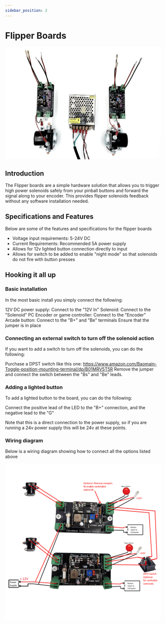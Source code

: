 ```yaml
---
sidebar_position: 2
---
```


# Flipper Boards

![image](./img/flipper-boards.jpg)

## Introduction

The Flipper boards are a simple hardware solution that allows you to trigger high power solenoids safely from your pinball buttons and forward the signal along to your encoder. This provides flipper solenoids feedback without any software installation needed. 

## Specifications and Features

Below are some of the features and specifications for the flipper boards

 - Voltage input requirements: 5-24V DC 
 - Current Requirements: Recommended 5A power supply
 - Allows for 12v lighted button connection directly to input
 - Allows for switch to be added to enable "night mode" so that solenoids do not fire with button presses

## Hooking it all up

### Basic installation

In the most basic install you simply connect the following:

12V DC power supply: Connect to the "12V In"
Solenoid: Connect to the "Solenoid"
PC Encoder or game controller: Connect to the "Encoder"
Arcade button: Connect to the "B+" and "Be" terminals
Ensure that the jumper is in place

### Connecting an external switch to turn off the solenoid action

If you want to add a switch to turn off the solenoids, you can do the following:

Purchase a DPST switch like this one: https://www.amazon.com/Baomain-Toggle-position-mounting-terminal/dp/B01MRV5T5R
Remove the jumper and connect the switch between the "Bs" and "Be" leads.

### Adding a lighted button 

To add a lighted button to the board, you can do the following:

Connect the positive lead of the LED to the "B+" connection, and the negative lead to the "G" 

Note that this is a direct connection to the power supply, so if you are running a 24v power supply this will be 24v at these points. 

### Wiring diagram

Below is a wiring diagram showing how to connect all the options listed above

![image](./img/flipper-boards-v2-2.jpg)